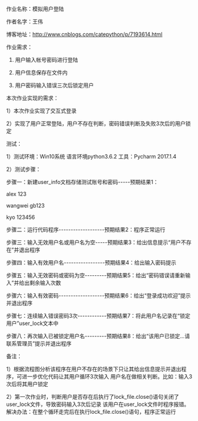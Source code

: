 
作业名称：模拟用户登陆

作者名字：王伟

博客地址：http://www.cnblogs.com/catepython/p/7193614.html

作业需求：

1. 用户输入帐号密码进行登陆

2. 用户信息保存在文件内

3. 用户密码输入错误三次后锁定用户

本次作业实现的需求：

1）本次作业实现了交互式登录

2）实现了用户正常登陆，用户不存在判断，密码错误判断及失败3次后的用户锁定

测试：

1）测试环境：Win10系统  语言环境python3.6.2   工具：Pycharm 2017.1.4

2）测试步骤：

步骤一：新建user_info文档存储测试账号和密码-----预期结果1：
									
alex            123
							
wangwei         gb123
							
kyo             123456

步骤二：运行代码程序-------------------预期结果2：程序正常运行

步骤三：输入无效用户名或用户名为空-----预期结果3：给出信息提示“用户不存在”并退出程序

步骤四：输入有效用户名-----------------预期结果4：给出输入密码提示

步骤五：输入无效密码或密码为空---------预期结果5：给出“密码错误请重新输入”并给出剩余输入次数

步骤六：输入有效密码-------------------预期结果6：给出“登录成功欢迎”提示并退出程序

步骤七：连续输入错误密码3次------------预期结果7：将此用户名记录在“锁定用户”user_lock文本中

步骤八：再次输入已被锁定用户名---------预期结果8：给出“该用户已锁定...请联系管理员”提示并退出程序

备注：

1）根据流程图分析该程序在用户不存在的场景下只让其给出信息提示并退出程序，可进一步优化代码让其用户循环3次输入
用户名在做相关判断。比如：输入3次后将其用户锁定

2）第一次作业时，判断用户是否存在后执行了lock_file.close()语句关闭了user_lock文件，导致密码输入3次后记录
该用户在user_lock文件时程序报错。
   解决办法：在整个循环走完后在执行lock_file.close()语句，程序正常运行
